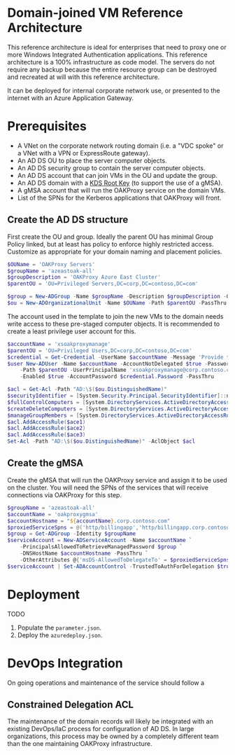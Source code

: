 # Domain-joined VM Reference Architecture

This reference architecture is ideal for enterprises that need to proxy one or more Windows Integrated Authentication applications. This reference architecture is a 100% infrastructure as code model. The servers do not require any backup because the entire resource group can be destroyed and recreated at will with this reference architecture.

It can be deployed for internal corporate network use, or presented to the internet with an Azure Application Gateway.

# Prerequisites

* A VNet on the corporate network routing domain (i.e. a "VDC spoke" or a VNet with a VPN or ExpressRoute gateway).
* An AD DS OU to place the server computer objects.
* An AD DS security group to contain the server computer objects.
* An AD DS account that can join VMs in the OU and update the group.
* An AD DS domain with a [KDS Root Key](https://docs.microsoft.com/en-us/windows-server/security/group-managed-service-accounts/create-the-key-distribution-services-kds-root-key) (to support the use of a gMSA).
* A gMSA account that will run the OAKProxy service on the domain VMs.
* List of the SPNs for the Kerberos applications that OAKProxy will front.

## Create the AD DS structure

First create the OU and group. Ideally the parent OU has minimal Group Policy linked, but at least has policy to enforce highly restricted access. Customize as appropriate for your domain naming and placement policies.

```powershell
$OUName = 'OAKProxy Servers'
$groupName = 'azeastoak-all'
$groupDescription = 'OAKProxy Azure East Cluster'
$parentOU = 'OU=Privileged Servers,DC=corp,DC=contoso,DC=com'

$group = New-ADGroup -Name $groupName -Description $groupDescription -GroupScope Global -Path $parentOU
$ou = New-ADOrganizationalUnit -Name $OUName -Path $parentOU -PassThru
```

The account used in the template to join the new VMs to the domain needs write access to these pre-staged computer objects. It is recommended to create a least privilege user account for this.

```powershell
$accountName = 'xsoakproxymanage'
$parentOU = 'OU=Privileged Users,DC=corp,DC=contoso,DC=com'
$credential = Get-Credential -UserName $accountName -Message 'Provide the password...'
$user New-ADUser -Name $accountName -AccountNotDelegated $true -PasswordNeverExpires $true `
    -Path $parentOU -UserPrincipalName 'xsoakproxymanage@corp.contoso.com' `
    -Enabled $true -AccountPassword $credential.Password -PassThru

$acl = Get-Acl -Path "AD:\$($ou.DistinguishedName)"
$securityIdentifier = [System.Security.Principal.SecurityIdentifier]::new($user.SID)
$fullControlComputers = [System.DirectoryServices.ActiveDirectoryAccessRule]::new()
$createDeleteComputers = [System.DirectoryServices.ActiveDirectoryAccessRule]::new()
$manageGroupMembers = [System.DirectoryServices.ActiveDirectoryAccessRule]::new()
$acl.AddAccessRule($ace1)
$acl.AddAccessRule($ace2)
$acl.AddAccessRule($ace3)
Set-Acl -Path "AD:\$($ou.DistinguishedName)" -AclObject $acl
```

## Create the gMSA

Create the gMSA that will run the OAKProxy service and assign it to be used on the cluster. You will need the SPNs of the services that will receive connections via OAKProxy for this step.

```powershell
$groupName = 'azeastoak-all'
$accountName = 'oakproxygmsa'
$accountHostname = "${accountName}.corp.contoso.com"
$proxiedServiceSpns = @('http/billingapp','http/billingapp.corp.contoso.com', 'http/widgetsales.corp.contoso.com')
$group = Get-ADGroup -Identity $groupName
$serviceAccount = New-ADServiceAccount -Name $accountName `
    -PrincipalsAllowedToRetrieveManagedPassword $group `
    -DNSHostName $accountHostname -PassThru `
    -OtherAttributes @{'msDS-AllowedToDelegateTo' = $proxiedServiceSpns}
$serviceAccount | Set-ADAccountControl -TrustedToAuthForDelegation $true
```

# Deployment

TODO

1. Populate the `parameter.json`.
2. Deploy the `azuredeploy.json`.

# DevOps Integration

On going operations and maintenance of the service should follow a 

## Constrained Delegation ACL

The maintenance of the domain records will likely be integrated with an existing DevOps/IaC process for configuration of AD DS. In large organizations, this process may be owned by a completely different team than the one maintaining OAKProxy infrastructure.

